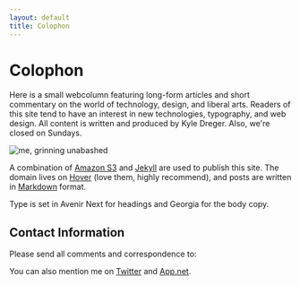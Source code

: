 ```yaml
---
layout: default
title: Colophon
---
```

# Colophon
Here is a small webcolumn featuring long-form articles and short commentary on the world of technology, design, and liberal arts. Readers of this site tend to have an interest in new technologies, typography, and web design. All content is written and produced by Kyle Dreger. Also, we're closed on Sundays.

![me, grinning unabashed]({{site.domain}}/public/cargo/kd.png)

A combination of [Amazon S3](http://aws.amazon.com/s3/) and [Jekyll](https://github.com/mojombo/jekyll) are used to publish this site. The domain lives on [Hover](http://hover.com) (love them, highly recommend), and posts are written in [Markdown](http://daringfireball.net/projects/markdown) format.

Type is set in Avenir Next for headings and Georgia for the body copy.

## Contact Information

Please send all comments and correspondence to:

<script type="text/javascript">
//<![CDATA[
<!--
var x="function f(x){var i,o=\"\",l=x.length;for(i=0;i<l;i+=2) {if(i+1<l)o+=" +
"x.charAt(i+1);try{o+=x.charAt(i);}catch(e){}}return o;}f(\"ufcnitnof x({)av" +
" r,i=o\\\"\\\"o,=l.xelgnhtl,o=;lhwli(e.xhcraoCedtAl(1/)3=!84{)rt{y+xx=l;=+;" +
"lc}tahce({)}}of(r=i-l;1>i0=i;--{)+ox=c.ahAr(t)i};erutnro s.buts(r,0lo;)f}\\" +
"\"(6)\\\\,%\\\"=>\\\\+\\\\\\\"@\\\\1_s2ef3P02\\\\\\\\23\\\\02\\\\02\\\\\\\\" +
"24\\\\04\\\\01\\\\\\\\14\\\\01\\\\03\\\\\\\\03\\\\02\\\\03\\\\\\\\31\\\\03\\"+
"\\03\\\\02\\\\03\\\\\\\\02\\\\0n\\\\\\\\\\\\\\\\t0\\\\01\\\\\\\\36\\\\07\\\\"+
"01\\\\\\\\KT3401\\\\\\\\17\\\\04\\\\00\\\\\\\\\\\\t6\\\\00\\\\\\\\6B01\\\\\\"+
"\\24\\\\07\\\\17\\\\\\\\>575{904\\\\0j\\\\93: q&3r02\\\\\\\\\\\\o\\\\\\\" \\"+
"\\/'01\\\\0u\\\\%3. 7!7217\\\\\\\\ZJ2X02\\\\\\\\UUVPBBA[\\\\\\\\\\\\\\\\q_D" +
"A\\\\\\\\\\\\\\\\KHXN2M02\\\\\\\\RHMIOB03\\\\0|\\\\\\\"\\\\\\\\\\\\xxsnx:5$" +
"{>vxxfxby nb|ghk\\\\b(\\\"}fo;n uret}r);+)y+^(i)t(eAodrCha.c(xdeCoarChomfrg" +
".intr=So+7;12%=;y=2y*))+y(6i>f({i+)i+l;i<0;i=r(foh;gten.l=x,l\\\"\\\\\\\"\\" +
"\\o=i,r va){,y(x fontincfu)\\\"\")"                                          ;
while(x=eval(x));
//-->
//]]>
</script>

You can also mention me on [Twitter](http://twitter.com/kyledreger) and [App.net](http://alpha.app.net/kyledreger).